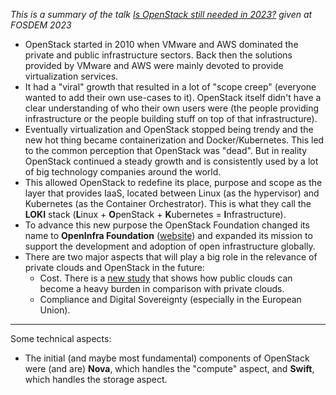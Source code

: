_This is a summary of the talk [Is OpenStack still needed in 2023?](https://fosdem.org/2023/schedule/event/vai_openstack_still_needed/) given at FOSDEM 2023_

- OpenStack started in 2010 when VMware and AWS dominated the private and public infrastructure sectors. Back then the solutions provided by VMware and AWS were mainly devoted to provide virtualization services.
- It had a "viral" growth that resulted in a lot of "scope creep" (everyone wanted to add their own use-cases to it). OpenStack itself didn't have a clear understanding of who their own users were (the people providing infrastructure or the people building stuff on top of that infrastructure).
- Eventually virtualization and OpenStack stopped being trendy and the new hot thing became containerization and Docker/Kubernetes. This led to the common perception that OpenStack was "dead". But in reality OpenStack continued a steady growth and is consistently used by a lot of big technology companies around the world.
- This allowed OpenStack to redefine its place, purpose and scope as the layer that provides IaaS, located between Linux (as the hypervisor) and Kubernetes (as the Container Orchestrator). This is what they call the **LOKI** stack (**L**inux + **O**penStack + **K**ubernetes = **I**nfrastructure).
- To advance this new purpose the OpenStack Foundation changed its name to **OpenInfra Foundation** ([website](https://openinfra.dev/)) and expanded its mission to support the development and adoption of open infrastructure globally.
- There are two major aspects that will play a big role in the relevance of private clouds and OpenStack in the future:
  - Cost. There is a [new study](https://a16z.com/2021/05/27/cost-of-cloud-paradox-market-cap-cloud-lifecycle-scale-growth-repatriation-optimization/) that shows how public clouds can become a heavy burden in comparison with private clouds.
  - Compliance and Digital Sovereignty (especially in the European Union).

---

Some technical aspects:

- The initial (and maybe most fundamental) components of OpenStack were (and are) **Nova**, which handles the "compute" aspect, and **Swift**, which handles the storage aspect.
